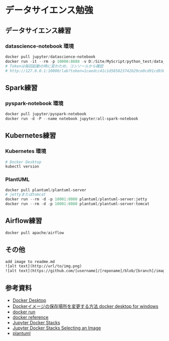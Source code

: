 # データサイエンス勉強 #

## データサイエンス練習 ##

### datascience-notebook 環境 ###

~~~powershell
docker pull jupyter/datascience-notebook
docker run -it --rm -p 10000:8888 -v D:/Site/MyScript/python_test/data_science/datascience-notebook:/home/jovyan/work jupyter/datascience-notebook
# Tokenは毎回起動の時に変わため、コンソールから確認
# http://127.0.0.1:10000/lab?token=1caedcc41c1d585823742b29ce0cd91cd93601213a0e152c
~~~

## Spark練習 ##

### pyspark-notebook 環境 ###

~~~powershell
docker pull jupyter/pyspark-notebook
docker run -d -P --name notebook jupyter/all-spark-notebook
~~~

## Kubernetes練習 ##

### Kubernetes 環境 ###

~~~powershell
# Docker Desktop
kubectl version
~~~

### PlantUML ###

~~~powershell
docker pull plantuml/plantuml-server
# jettyまたはtomcat
docker run --rm -d -p 10001:8080 plantuml/plantuml-server:jetty
docker run --rm -d -p 10001:8080 plantuml/plantuml-server:tomcat
~~~

## Airflow練習 ##

~~~powershell
docker pull apache/airflow
~~~

## その他 ##

~~~txt
add image to readme.md 
![alt text](http://url/to/img.png)
![alt text](https://github.com/[username]/[reponame]/blob/[branch]/image.jpg?raw=true)
~~~

## 参考資料 ##

* [Docker Desktop](https://www.docker.com/products/docker-desktop/)
* [Dockerイメージの保存場所を変更する方法 docker desktop for windows](https://penguin-coffeebreak.com/archives/534)
* [docker run](http://docs.docker.jp/v19.03/engine/reference/commandline/run.html)
* [docker reference](https://docs.docker.com/reference/)
* [Jupyter Docker Stacks](https://jupyter-docker-stacks.readthedocs.io/en/latest/index.html)
* [Jupyter Docker Stacks Selecting an Image](https://jupyter-docker-stacks.readthedocs.io/en/latest/using/selecting.html)
* [plantuml](https://plantuml.com/ja/)